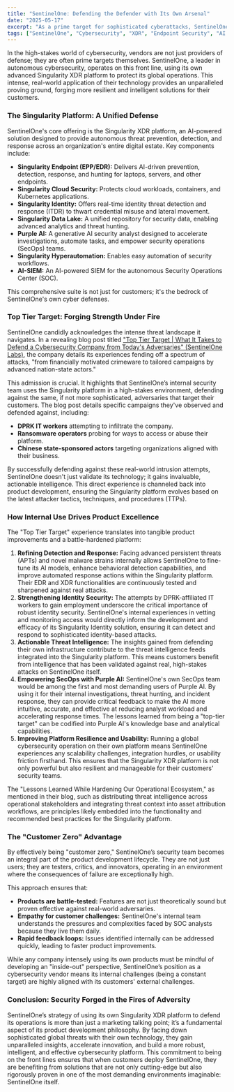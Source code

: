 ```yaml
---
title: "SentinelOne: Defending the Defender with Its Own Arsenal"
date: "2025-05-17"
excerpt: "As a prime target for sophisticated cyberattacks, SentinelOne doesn't just build cybersecurity solutions; it lives and breathes them. Discover how SentinelOne leverages its own Singularity XDR platform and AI capabilities to protect its operations, turning intense adversarial pressure into a crucible for product innovation."
tags: ["SentinelOne", "Cybersecurity", "XDR", "Endpoint Security", "AI in Cybersecurity", "Product Development", "Customer Zero", "SecOps", "Threat Intelligence", "Internal Innovation"]
---
```


In the high-stakes world of cybersecurity, vendors are not just providers of defense; they are often prime targets themselves. SentinelOne, a leader in autonomous cybersecurity, operates on this front line, using its own advanced Singularity XDR platform to protect its global operations. This intense, real-world application of their technology provides an unparalleled proving ground, forging more resilient and intelligent solutions for their customers.

### The Singularity Platform: A Unified Defense

SentinelOne's core offering is the Singularity XDR platform, an AI-powered solution designed to provide autonomous threat prevention, detection, and response across an organization's entire digital estate. Key components include:

* **Singularity Endpoint (EPP/EDR):** Delivers AI-driven prevention, detection, response, and hunting for laptops, servers, and other endpoints.
* **Singularity Cloud Security:** Protects cloud workloads, containers, and Kubernetes applications.
* **Singularity Identity:** Offers real-time identity threat detection and response (ITDR) to thwart credential misuse and lateral movement.
* **Singularity Data Lake:** A unified repository for security data, enabling advanced analytics and threat hunting.
* **Purple AI:** A generative AI security analyst designed to accelerate investigations, automate tasks, and empower security operations (SecOps) teams.
* **Singularity Hyperautomation:** Enables easy automation of security workflows.
* **AI-SIEM:** An AI-powered SIEM for the autonomous Security Operations Center (SOC).

This comprehensive suite is not just for customers; it's the bedrock of SentinelOne's own cyber defenses.

### Top Tier Target: Forging Strength Under Fire

SentinelOne candidly acknowledges the intense threat landscape it navigates. In a revealing blog post titled ["Top Tier Target | What It Takes to Defend a Cybersecurity Company from Today's Adversaries" (SentinelOne Labs)](https://www.sentinelone.com/labs/top-tier-target-what-it-takes-to-defend-a-cybersecurity-company-from-todays-adversaries/), the company details its experiences fending off a spectrum of attacks, "from financially motivated crimeware to tailored campaigns by advanced nation-state actors."

This admission is crucial. It highlights that SentinelOne’s internal security team uses the Singularity platform in a high-stakes environment, defending against the same, if not more sophisticated, adversaries that target their customers. The blog post details specific campaigns they've observed and defended against, including:

* **DPRK IT workers** attempting to infiltrate the company.
* **Ransomware operators** probing for ways to access or abuse their platform.
* **Chinese state-sponsored actors** targeting organizations aligned with their business.

By successfully defending against these real-world intrusion attempts, SentinelOne doesn't just validate its technology; it gains invaluable, actionable intelligence. This direct experience is channeled back into product development, ensuring the Singularity platform evolves based on the latest attacker tactics, techniques, and procedures (TTPs).

### How Internal Use Drives Product Excellence

The "Top Tier Target" experience translates into tangible product improvements and a battle-hardened platform:

1.  **Refining Detection and Response:** Facing advanced persistent threats (APTs) and novel malware strains internally allows SentinelOne to fine-tune its AI models, enhance behavioral detection capabilities, and improve automated response actions within the Singularity platform. Their EDR and XDR functionalities are continuously tested and sharpened against real attacks.
2.  **Strengthening Identity Security:** The attempts by DPRK-affiliated IT workers to gain employment underscore the critical importance of robust identity security. SentinelOne's internal experiences in vetting and monitoring access would directly inform the development and efficacy of its Singularity Identity solution, ensuring it can detect and respond to sophisticated identity-based attacks.
3.  **Actionable Threat Intelligence:** The insights gained from defending their own infrastructure contribute to the threat intelligence feeds integrated into the Singularity platform. This means customers benefit from intelligence that has been validated against real, high-stakes attacks on SentinelOne itself.
4.  **Empowering SecOps with Purple AI:** SentinelOne's own SecOps team would be among the first and most demanding users of Purple AI. By using it for their internal investigations, threat hunting, and incident response, they can provide critical feedback to make the AI more intuitive, accurate, and effective at reducing analyst workload and accelerating response times. The lessons learned from being a "top-tier target" can be codified into Purple AI's knowledge base and analytical capabilities.
5.  **Improving Platform Resilience and Usability:** Running a global cybersecurity operation on their own platform means SentinelOne experiences any scalability challenges, integration hurdles, or usability friction firsthand. This ensures that the Singularity XDR platform is not only powerful but also resilient and manageable for their customers' security teams.

The "Lessons Learned While Hardening Our Operational Ecosystem," as mentioned in their blog, such as distributing threat intelligence across operational stakeholders and integrating threat context into asset attribution workflows, are principles likely embedded into the functionality and recommended best practices for the Singularity platform.

### The "Customer Zero" Advantage

By effectively being "customer zero," SentinelOne’s security team becomes an integral part of the product development lifecycle. They are not just users; they are testers, critics, and innovators, operating in an environment where the consequences of failure are exceptionally high.

This approach ensures that:

* **Products are battle-tested:** Features are not just theoretically sound but proven effective against real-world adversaries.
* **Empathy for customer challenges:** SentinelOne's internal team understands the pressures and complexities faced by SOC analysts because they live them daily.
* **Rapid feedback loops:** Issues identified internally can be addressed quickly, leading to faster product improvements.

While any company intensely using its own products must be mindful of developing an "inside-out" perspective, SentinelOne’s position as a cybersecurity vendor means its internal challenges (being a constant target) are highly aligned with its customers' external challenges.

### Conclusion: Security Forged in the Fires of Adversity

SentinelOne’s strategy of using its own Singularity XDR platform to defend its operations is more than just a marketing talking point; it’s a fundamental aspect of its product development philosophy. By facing down sophisticated global threats with their own technology, they gain unparalleled insights, accelerate innovation, and build a more robust, intelligent, and effective cybersecurity platform. This commitment to being on the front lines ensures that when customers deploy SentinelOne, they are benefiting from solutions that are not only cutting-edge but also rigorously proven in one of the most demanding environments imaginable: SentinelOne itself.